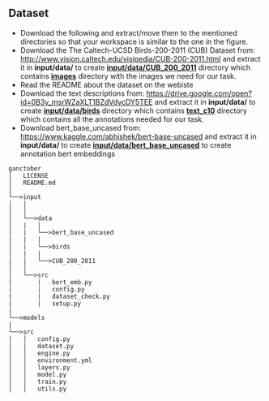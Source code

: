 ## Dataset
- Download the following and extract/move them to the mentioned directories so that your workspace is similar to the one in the figure.
- Download the The Caltech-UCSD Birds-200-2011 (CUB) Dataset from: http://www.vision.caltech.edu/visipedia/CUB-200-2011.html and extract it in <b>input/data/</b> to create <b><u>input/data/CUB_200_2011</u></b> directory which contains <b><u>images</u></b> directory with the images we need for our task.<br> 
- Read the README about the dataset on the webiste
- Download the text descriptions from: https://drive.google.com/open?id=0B3y_msrWZaXLT1BZdVdycDY5TEE and extract it in <b>input/data/</b> to create <b><u>input/data/birds</u></b> directory which contains <b><u>text_c10</u></b> directory which contains all the annotations needed for our task.<br>
- Download bert_base_uncased from: https://www.kaggle.com/abhishek/bert-base-uncased and extract it in <b>input/data/</b> to create <b><u>input/data/bert_base_uncased</u></b> to create annotation bert embeddings 
```
ganctober
│   LICENSE
│   README.md   
│
└──>input
│   │
│   │
│   └──>data
│   |   │
│   |   └──>bert_base_uncased
|   |   |
│   |   └──>birds
│   |   |    
|   |   └──>CUB_200_2011
│   │
│   └──>src
|       |   bert_emb.py
|       |   config.py
|       |   dataset_check.py
|       |   setup.py
|
└──>models
|
└──>src
│   │   config.py
|   |   dataset.py
│   │   engine.py
│   │   environment.yml
│   │   layers.py
│   │   model.py
│   │   train.py
│   │   utils.py
```